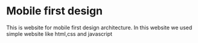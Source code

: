 # Mobile first design
 This is website for mobile first design architecture. In this website we used simple website like html,css and javascript
